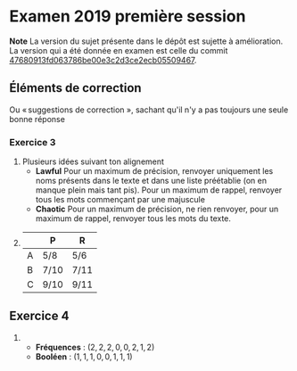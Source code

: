 Examen 2019 première session
============================

**Note** La version du sujet présente dans le dépôt est sujette à amélioration.
La version qui a été donnée en examen est celle du commit [47680913fd063786be00e3c2d3ce2ecb05509467](https://github.com/LoicGrobol/intro-fouille-textes/blob/47680913fd063786be00e3c2d3ce2ecb05509467/exam/2019-05/exam-2019-05.tex).

## Éléments de correction
Ou « suggestions de correction », sachant qu'il n'y a pas toujours une seule bonne réponse

### Exercice 3

1. Plusieurs idées suivant ton alignement
   - **Lawful** Pour un maximum de précision, renvoyer uniquement les noms présents dans le texte et dans une liste préétablie (on en manque plein mais tant pis).
   Pour un maximum de rappel, renvoyer tous les mots commençant par une majuscule
   - **Chaotic** Pour un maximum de précision, ne rien renvoyer, pour un maximum de rappel, renvoyer tous les mots du texte.
2.
    |    | P    | R    |
    |----|------|------|
    |  A | 5/8  |  5/6 |
    | B  | 7/10 | 7/11 |
    | C  | 9/10 | 9/11 |


## Exercice 4

1.
   - **Fréquences** : $(2, 2, 2, 0, 0, 2, 1, 2)$
   - **Booléen** : $(1, 1, 1, 0, 0, 1, 1, 1)$
